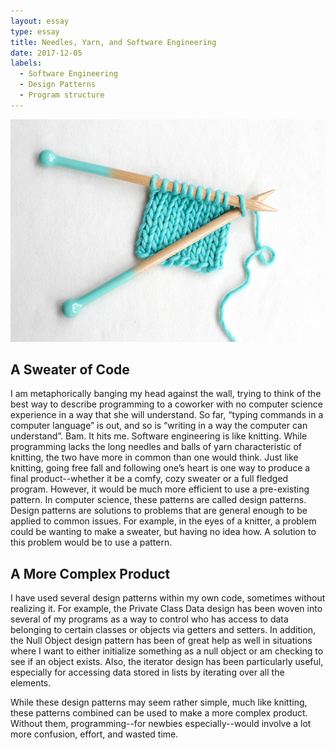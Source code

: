 ```yaml
---
layout: essay
type: essay
title: Needles, Yarn, and Software Engineering
date: 2017-12-05
labels:
  - Software Engineering
  - Design Patterns
  - Program structure
---
```


<center><img class="ui medium image" src="https://raw.githubusercontent.com/awyz/awyz.github.io/master/images/knit.jpg"></center>

## A Sweater of Code

I am metaphorically banging my head against the wall, trying to think of the best way to describe programming to a coworker with no computer science experience in a way that she will understand. So far, “typing commands in a computer language” is out, and so is “writing in a way the computer can understand”. Bam. It hits me. Software engineering is like knitting. While programming lacks the long needles and balls of yarn characteristic of knitting, the two have more in common than one would think. Just like knitting, going free fall and following one’s heart is one way to produce a final product--whether it be a comfy, cozy sweater or a full fledged program. However, it would be much more efficient to use a pre-existing pattern. In computer science, these patterns are called design patterns. Design patterns are solutions to problems that are general enough to be applied to common issues. For example, in the eyes of a knitter, a problem could be wanting to make a sweater, but having no idea how. A solution to this problem would be to use a pattern. 

## A More Complex Product

I have used several design patterns within my own code, sometimes without realizing it. For example, the Private Class Data design has been woven into several of my programs as a way to control who has access to data belonging to certain classes or objects via getters and setters. In addition, the Null Object design pattern has been of great help as well in situations where I want to either initialize something as a null object or am checking to see if an object exists. Also, the iterator design has been particularly useful, especially for accessing data stored in lists by iterating over all the elements.

While these design patterns may seem rather simple, much like knitting, these patterns combined can be used to make a more complex product. Without them, programming--for newbies especially--would involve a lot more confusion, effort, and wasted time. 


 



 

